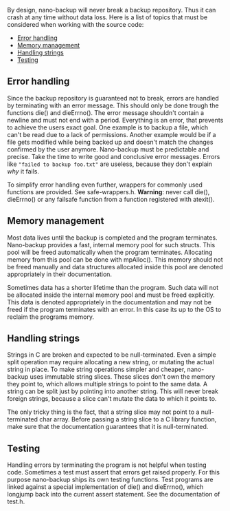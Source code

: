 By design, nano-backup will never break a backup repository. Thus it can
crash at any time without data loss. Here is a list of topics that must be
considered when working with the source code:

* [Error handling](#errorhandling)
* [Memory management](#memorymanagement)
* [Handling strings](#handlingstrings)
* [Testing](#testing)

## Error handling

Since the backup repository is guaranteed not to break, errors are handled
by terminating with an error message. This should only be done trough the
functions die() and dieErrno(). The error message shouldn't contain a
newline and must not end with a period. Everything is an error, that
prevents to achieve the users exact goal. One example is to backup a file,
which can't be read due to a lack of permissions. Another example would be
if a file gets modified while being backed up and doesn't match the changes
confirmed by the user anymore. Nano-backup must be predictable and precise.
Take the time to write good and conclusive error messages. Errors like
`"failed to backup foo.txt"` are useless, because they don't explain _why_
it fails.

To simplify error handling even further, wrappers for commonly used
functions are provided. See safe-wrappers.h. **Warning**: never call die(),
dieErrno() or any failsafe function from a function registered with
atexit().

## Memory management

Most data lives until the backup is completed and the program terminates.
Nano-backup provides a fast, internal memory pool for such structs. This
pool will be freed automatically when the program terminates. Allocating
memory from this pool can be done with mpAlloc(). This memory should not be
freed manually and data structures allocated inside this pool are denoted
appropriately in their documentation.

Sometimes data has a shorter lifetime than the program. Such data will not
be allocated inside the internal memory pool and must be freed explicitly.
This data is denoted appropriately in the documentation and may not be
freed if the program terminates with an error. In this case its up to the
OS to reclaim the programs memory.

## Handling strings

Strings in C are broken and expected to be null-terminated. Even a simple
split operation may require allocating a new string, or mutating the actual
string in place. To make string operations simpler and cheaper, nano-backup
uses immutable string slices. These slices don't own the memory they point
to, which allows multiple strings to point to the same data. A string can
be split just by pointing into another string. This will never break
foreign strings, because a slice can't mutate the data to which it points
to.

The only tricky thing is the fact, that a string slice may not point to a
null-terminated char array. Before passing a string slice to a C library
function, make sure that the documentation guarantees that it is
null-terminated.

## Testing

Handling errors by terminating the program is not helpful when testing
code. Sometimes a test must assert that errors get raised properly. For
this purpose nano-backup ships its own testing functions. Test programs are
linked against a special implementation of die() and dieErrno(), which
longjump back into the current assert statement. See the documentation of
test.h.
